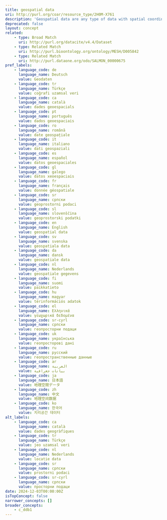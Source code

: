 ```yaml
---
title: geospatial data
uri: http://purl.org/coar/resource_type/2H0M-X761
description: 'Geospatial data are any type of data with spatial coordinates that allow them to be mapped to the Earth''s surface. They can represent physical objects, discrete areas or continuous surfaces. Discrete geospatial data are usually represented using vector data consisting of points, lines and polygons, while continuous geospatial data are usually represented by raster data, consisting of a grid of cells that each has its own value. Any number of applications in a wide range of areas produce geospatial data, such as GIS, Remote Sensing equipment, GPS units, archaeological total stations, manual mapping and computer-aided design (CAD), in a number of formats, including images, vector, text, and tabular data. Vector-based geospatial data include tables listing archaeological sites along with their coordinates, text-based files (e.g., XML) containing coordinates and topology for historic road networks, voting figures for political parties by administrative area. Raster-based geospatial data include satellite images, aerial photographs, scanned maps, and digital maps of elevations, vegetation, land-use, sea surface temperatures, air pollution, soil-types, etc. [Source: https://ddialliance.org/Specification/DDI-CV/GeneralDataFormat_2.0.html]'
deprecated: false
layout: concept
related:
    - type: Broad Match
      uri: http://purl.org/datacite/v4.4/Dataset
    - type: Related Match
      uri: http://purl.bioontology.org/ontology/MESH/D005842
    - type: Related Match
      uri: http://purl.dataone.org/odo/SALMON_00000675
pref_labels:
    - language_code: de
      language_name: Deutsch
      value: Geodaten
    - language_code: tr
      language_name: Türkçe
      value: coğrafi uzamsal veri
    - language_code: ca
      language_name: català
      value: dades geoespacials
    - language_code: pt
      language_name: português
      value: dados geoespaciais
    - language_code: ro
      language_name: română
      value: date geospațiale
    - language_code: it
      language_name: italiano
      value: dati geospaziali
    - language_code: es
      language_name: español
      value: datos geoespaciales
    - language_code: gl
      language_name: galego
      value: datos xeoespaciais
    - language_code: fr
      language_name: français
      value: donnée géospatiale
    - language_code: sr
      language_name: српски
      value: geoprostorni podaci
    - language_code: sl
      language_name: slovenščina
      value: geoprostorski podatki
    - language_code: en
      language_name: English
      value: geospatial data
    - language_code: sv
      language_name: svenska
      value: geospatiala data
    - language_code: da
      language_name: dansk
      value: geospatiale data
    - language_code: nl
      language_name: Nederlands
      value: geospatiale gegevens
    - language_code: fi
      language_name: suomi
      value: paikkatieto
    - language_code: hu
      language_name: magyar
      value: térinformációs adatok
    - language_code: el
      language_name: Ελληνικά
      value: γεωχωρικά δεδομένα
    - language_code: sr-cyrl
      language_name: српски
      value: геопросторни подаци
    - language_code: uk
      language_name: українська
      value: геопросторові дані
    - language_code: ru
      language_name: русский
      value: геопространственные данные
    - language_code: ar
      language_name: العربية
      value: بيانات جغرافية
    - language_code: ja
      language_name: 日本語
      value: 地理空間データ
    - language_code: zh
      language_name: 中文
      value: 地理空间数据
    - language_code: ko
      language_name: 한국어
      value: 지리공간 데이터
alt_labels:
    - language_code: ca
      language_name: català
      value: dades geogràfiques
    - language_code: tr
      language_name: Türkçe
      value: jeo uzamsal veri
    - language_code: nl
      language_name: Nederlands
      value: locatie data
    - language_code: sr
      language_name: српски
      value: prostorni podaci
    - language_code: sr-cyrl
      language_name: српски
      value: просторни подаци
date: 2024-12-03T00:00:00Z
isTopConcept: false
narrower_concepts: []
broader_concepts:
    - c_ddb1
---
```


